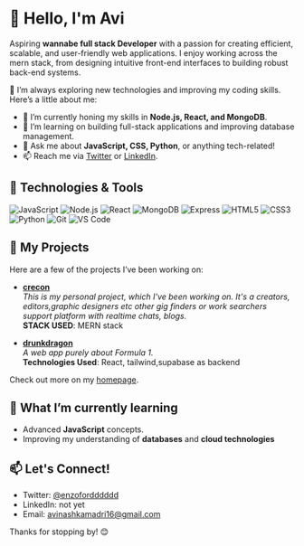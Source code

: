 # 👋 Hello, I'm Avi

Aspiring **wannabe full stack Developer** with a passion for creating efficient, scalable, and user-friendly web applications. I enjoy working across the mern stack, from designing intuitive front-end interfaces to building robust back-end systems.

🚀 I’m always exploring new technologies and improving my coding skills. Here’s a little about me:

- 🌱 I’m currently honing my skills in **Node.js, React, and MongoDB**.
- 🔭 I’m learning on building full-stack applications and improving database management.
- 💬 Ask me about **JavaScript, CSS, Python**, or anything tech-related!
- 📫 Reach me via [Twitter](https://twitter.com/enzofordddddd) or [LinkedIn](#).

## 🔧 Technologies & Tools
![JavaScript](https://img.shields.io/badge/-JavaScript-black?style=flat-square&logo=javascript)
![Node.js](https://img.shields.io/badge/-Node.js-black?style=flat-square&logo=node.js)
![React](https://img.shields.io/badge/-React-black?style=flat-square&logo=react)
![MongoDB](https://img.shields.io/badge/-MongoDB-black?style=flat-square&logo=mongodb)
![Express](https://img.shields.io/badge/-Express-black?style=flat-square&logo=express)
![HTML5](https://img.shields.io/badge/-HTML5-black?style=flat-square&logo=html5)
![CSS3](https://img.shields.io/badge/-CSS3-black?style=flat-square&logo=css3)
![Python](https://img.shields.io/badge/-Python-black?style=flat-square&logo=python)
![Git](https://img.shields.io/badge/-Git-black?style=flat-square&logo=git)
![VS Code](https://img.shields.io/badge/-VS%20Code-black?style=flat-square&logo=visual-studio-code)

## 📂 My Projects
Here are a few of the projects I’ve been working on:

- **[crecon](https://github.com/avikkk19/notyetnamed)**  
  _This is my personal project, which I've been working on. It's a creators, editors,graphic designers etc other gig finders or work searchers support platform with realtime chats, blogs._  
  **STACK USED**: MERN stack

- **[drunkdragon](https://github.com/avikkk19/FitfinityWeb)**  
  _A web app purely about Formula 1._  
  **Technologies Used**: React, tailwind,supabase as backend

Check out more on my [homepage](https://github.com/avikkk19).

## 🌟 What I’m currently learning
- Advanced **JavaScript** concepts.
- Improving my understanding of **databases** and **cloud technologies**

## 📫 Let's Connect!
- Twitter: [@enzofordddddd](https://twitter.com/enzofordddddd)
- LinkedIn: not yet
- Email: [avinashkamadri16@gmail.com](mailto:avinashkamadri16@gmail.com)

Thanks for stopping by! 😊
